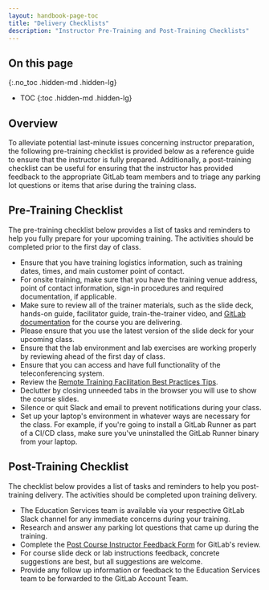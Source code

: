 ```yaml
---
layout: handbook-page-toc
title: "Delivery Checklists"
description: "Instructor Pre-Training and Post-Training Checklists"
---
```


## On this page
{:.no_toc .hidden-md .hidden-lg}

- TOC
{:toc .hidden-md .hidden-lg}

## Overview

To alleviate potential last-minute issues concerning instructor preparation, the following pre-training checklist is provided below as a reference guide to ensure that the instructor is fully prepared.  Additionally, a post-training checklist can be useful for ensuring that the instructor has provided feedback to the appropriate GitLab team members and to triage any parking lot questions or items that arise during the training class.

## Pre-Training Checklist
The pre-training checklist below provides a list of tasks and reminders to help you fully prepare for your upcoming training.  The activities should be completed prior to the first day of class.

- Ensure that you have training logistics information, such as training dates, times, and main customer point of contact.
- For onsite training, make sure that you have the training venue address, point of contact information, sign-in procedures and required documentation, if applicable.
- Make sure to review all of the trainer materials, such as the slide deck, hands-on guide, facilitator guide, train-the-trainer video, and [GitLab documentation](https://docs.gitlab.com/ee/index.html) for the course you are delivering.
- Please ensure that you use the latest version of the slide deck for your upcoming class.
- Ensure that the lab environment and lab exercises are working properly by reviewing ahead of the first day of class.
- Ensure that you can access and have full functionality of the teleconferencing system.
- Review the [Remote Training Facilitation Best Practices Tips](https://about.gitlab.com/handbook/customer-success/professional-services-engineering/remote-training-tips/).
- Declutter by closing unneeded tabs in the browser you will use to show the course slides.
- Silence or quit Slack and email to prevent notifications during your class.
- Set up your laptop's environment in whatever ways are necessary for the class. For example, if you're going to install a GitLab Runner as part of a CI/CD class, make sure you've uninstalled the GitLab Runner binary from your laptop.

## Post-Training Checklist
The checklist below provides a list of tasks and reminders to help you post-training delivery.  The activities should be completed upon training delivery.

- The Education Services team is available via your respective GitLab Slack channel for any immediate concerns during your training.
- Research and answer any parking lot questions that came up during the training.
- Complete the [Post Course Instructor Feedback Form](https://gitlab.com/gitlab-com/customer-success/professional-services-group/ps-leadership-team/ps-operations/-/wikis/GitLab-Post-Course-Instructor-Feedback) for GitLab's review.
- For course slide deck or lab instructions feedback, concrete suggestions are best, but all suggestions are welcome.
- Provide any follow up information or feedback to the Education Services team to be forwarded to the GitLab Account Team.

